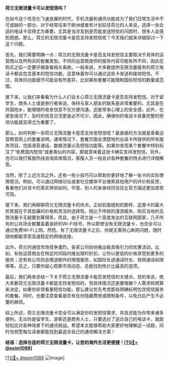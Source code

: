 **荷兰无限流量卡可以发短信吗？**

在如今这个信息化飞速发展的时代，手机流量和通讯功能成为了我们日常生活中不可或缺的一部分。对于经常往来于欧洲或者有计划前往荷兰的人来说，选择一张合适的电话卡显得尤为重要。尤其是当涉及到是否能发送短信的问题时，很多人会感到困惑。那么，荷兰的无限流量卡是否支持发短信呢？今天我们就来详细探讨一下这个问题。

首先，我们需要明确一点：荷兰的无限流量卡是否支持发短信主要取决于具体的运营商以及所购买的套餐类型。不同的运营商提供的服务内容可能有所不同，因此在购买之前一定要仔细查看相关条款。一般来说，大多数提供无限流量服务的荷兰电话卡都会包含基本的短信功能，这意味着你可以通过这些卡发送和接收短信。不过，具体的功能细节可能会有所差异，比如某些套餐可能限制国际短信的数量或范围。

接下来，让我们来看看为什么人们会关心荷兰无限流量卡是否支持发短信。对于留学生、商务人士或是旅行者来说，保持与家人朋友的联系是非常重要的。尤其是在异国他乡，能够随时收发信息不仅方便沟通，还能带来心理上的安全感。此外，在紧急情况下，及时的信息交流更是必不可少。因此，确保你的电话卡具备完整的短信功能就显得尤为重要了。

那么，如何判断一张荷兰无限流量卡是否支持发短信呢？最直接的方法就是查看运营商官网上的套餐说明。通常情况下，套餐页面会清楚地列出该卡所提供的所有服务项目，包括语音通话、数据流量以及短信功能等。如果你发现某个套餐中特别标注了“免费国内短信”或者类似的内容，那就意味着这张卡确实支持发短信。另外，也可以拨打客服热线咨询具体情况，客服人员一般会对各种套餐的特点进行详细解答。

当然，除了上述方法之外，还有一些小技巧可以帮助你更好地了解一张卡的实际使用情况。例如，可以通过网络论坛或者社交媒体平台搜索其他用户的评价和反馈，看看他们对该卡的真实体验如何。毕竟，别人的亲身经历往往比官方描述更加直观可信。

接下来，我们再聊聊荷兰无限流量卡的优点。正如前面提到的那样，这类卡的最大优势就在于其低廉的价格和灵活的选择性。相比于传统的漫游服务，购买当地的无限流量卡无疑要划算得多。而且，由于荷兰是一个高度发达的互联网国家，几乎所有的公共场合都覆盖着良好的Wi-Fi信号，所以即使没有无限流量卡，也完全可以通过免费Wi-Fi上网。然而，有了无限流量卡之后，你就无需担心断网问题，随时随地都能享受高速稳定的网络连接。

此外，荷兰的通信市场竞争激烈，各家公司纷纷推出极具吸引力的优惠活动。比如，有些运营商会在特定时间段内推出限时折扣，让你以更低的价格享受到更多的服务；还有些公司则会赠送额外的增值服务，如国际长途通话时长、视频通话权限等等。总之，只要你留心观察市场动态，总能找到性价比最高的选项。

最后，我们再来总结一下关于荷兰无限流量卡能否发短信的关键点。总的来说，绝大多数荷兰无限流量卡都是支持发短信的，但具体情况还是要根据个人需求和预算来决定。如果你非常看重短信功能，那么建议优先考虑那些明确标明包含短信服务的套餐。同时，也要注意查看是否有任何隐藏费用或限制条件，以免日后产生不必要的麻烦。

综上所述，荷兰无限流量卡完全可以满足你的发短信需求，并且还能为你带来诸多便利。无论你是留学生、游客还是商务人士，只要选对了适合自己的电话卡，就能轻松应对各种场景下的通讯挑战。希望本文能够帮助大家更好地理解这一话题，同时也祝愿每位读者都能找到最适合自己的通信解决方案！

**结语：选择合适的荷兰无限流量卡，让您的海外生活更便捷！[[TG💪+ @esim1088](https://t.me/s/esim1088)]**

[[TG💪+ @esim1088](https://t.me/s/esim1088) ![Image](https://i.postimg.cc/4NQfJmqS/Snipaste-2025-05-13-00-14-12.png)]